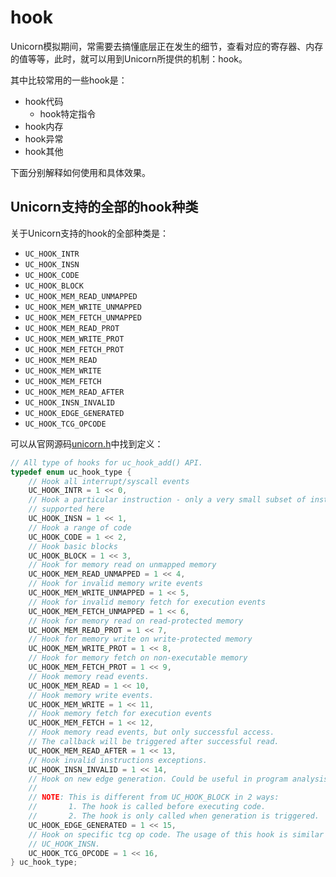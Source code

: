 # hook

Unicorn模拟期间，常需要去搞懂底层正在发生的细节，查看对应的寄存器、内存的值等等，此时，就可以用到Unicorn所提供的机制：hook。

其中比较常用的一些hook是：

* hook代码
  * hook特定指令
* hook内存
* hook异常
* hook其他

下面分别解释如何使用和具体效果。

## Unicorn支持的全部的hook种类

关于Unicorn支持的hook的全部种类是：

* `UC_HOOK_INTR`
* `UC_HOOK_INSN`
* `UC_HOOK_CODE`
* `UC_HOOK_BLOCK`
* `UC_HOOK_MEM_READ_UNMAPPED`
* `UC_HOOK_MEM_WRITE_UNMAPPED`
* `UC_HOOK_MEM_FETCH_UNMAPPED`
* `UC_HOOK_MEM_READ_PROT`
* `UC_HOOK_MEM_WRITE_PROT`
* `UC_HOOK_MEM_FETCH_PROT`
* `UC_HOOK_MEM_READ`
* `UC_HOOK_MEM_WRITE`
* `UC_HOOK_MEM_FETCH`
* `UC_HOOK_MEM_READ_AFTER`
* `UC_HOOK_INSN_INVALID`
* `UC_HOOK_EDGE_GENERATED`
* `UC_HOOK_TCG_OPCODE`

可以从官网源码[unicorn.h](https://github.com/unicorn-engine/unicorn/blob/master/include/unicorn/unicorn.h)中找到定义：

```c
// All type of hooks for uc_hook_add() API.
typedef enum uc_hook_type {
    // Hook all interrupt/syscall events
    UC_HOOK_INTR = 1 << 0,
    // Hook a particular instruction - only a very small subset of instructions
    // supported here
    UC_HOOK_INSN = 1 << 1,
    // Hook a range of code
    UC_HOOK_CODE = 1 << 2,
    // Hook basic blocks
    UC_HOOK_BLOCK = 1 << 3,
    // Hook for memory read on unmapped memory
    UC_HOOK_MEM_READ_UNMAPPED = 1 << 4,
    // Hook for invalid memory write events
    UC_HOOK_MEM_WRITE_UNMAPPED = 1 << 5,
    // Hook for invalid memory fetch for execution events
    UC_HOOK_MEM_FETCH_UNMAPPED = 1 << 6,
    // Hook for memory read on read-protected memory
    UC_HOOK_MEM_READ_PROT = 1 << 7,
    // Hook for memory write on write-protected memory
    UC_HOOK_MEM_WRITE_PROT = 1 << 8,
    // Hook for memory fetch on non-executable memory
    UC_HOOK_MEM_FETCH_PROT = 1 << 9,
    // Hook memory read events.
    UC_HOOK_MEM_READ = 1 << 10,
    // Hook memory write events.
    UC_HOOK_MEM_WRITE = 1 << 11,
    // Hook memory fetch for execution events
    UC_HOOK_MEM_FETCH = 1 << 12,
    // Hook memory read events, but only successful access.
    // The callback will be triggered after successful read.
    UC_HOOK_MEM_READ_AFTER = 1 << 13,
    // Hook invalid instructions exceptions.
    UC_HOOK_INSN_INVALID = 1 << 14,
    // Hook on new edge generation. Could be useful in program analysis.
    //
    // NOTE: This is different from UC_HOOK_BLOCK in 2 ways:
    //       1. The hook is called before executing code.
    //       2. The hook is only called when generation is triggered.
    UC_HOOK_EDGE_GENERATED = 1 << 15,
    // Hook on specific tcg op code. The usage of this hook is similar to
    // UC_HOOK_INSN.
    UC_HOOK_TCG_OPCODE = 1 << 16,
} uc_hook_type;
```

